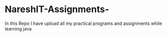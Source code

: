 # NareshIT-Assignments-
In this Repo I have upload all my practical programs and assignments while learning java
